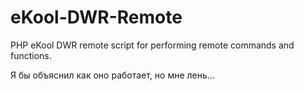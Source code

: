 # eKool-DWR-Remote
PHP eKool DWR remote script for performing remote commands and functions.

Я бы объяснил как оно работает, но мне лень...
